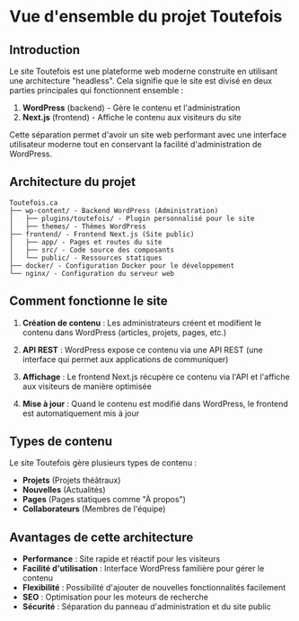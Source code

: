# Vue d'ensemble du projet Toutefois

## Introduction

Le site Toutefois est une plateforme web moderne construite en utilisant une architecture "headless". Cela signifie que le site est divisé en deux parties principales qui fonctionnent ensemble :

1. **WordPress** (backend) - Gère le contenu et l'administration
2. **Next.js** (frontend) - Affiche le contenu aux visiteurs du site

Cette séparation permet d'avoir un site web performant avec une interface utilisateur moderne tout en conservant la facilité d'administration de WordPress.

## Architecture du projet

```
Toutefois.ca
├── wp-content/ - Backend WordPress (Administration)
│   ├── plugins/toutefois/ - Plugin personnalisé pour le site
│   ├── themes/ - Thèmes WordPress
├── frontend/ - Frontend Next.js (Site public)
│   ├── app/ - Pages et routes du site
│   ├── src/ - Code source des composants
│   └── public/ - Ressources statiques
├── docker/ - Configuration Docker pour le développement
└── nginx/ - Configuration du serveur web
```

## Comment fonctionne le site

1. **Création de contenu** : Les administrateurs créent et modifient le contenu dans WordPress (articles, projets, pages, etc.)

2. **API REST** : WordPress expose ce contenu via une API REST (une interface qui permet aux applications de communiquer)

3. **Affichage** : Le frontend Next.js récupère ce contenu via l'API et l'affiche aux visiteurs de manière optimisée

4. **Mise à jour** : Quand le contenu est modifié dans WordPress, le frontend est automatiquement mis à jour

## Types de contenu

Le site Toutefois gère plusieurs types de contenu :

- **Projets** (Projets théâtraux)
- **Nouvelles** (Actualités)
- **Pages** (Pages statiques comme "À propos")
- **Collaborateurs** (Membres de l'équipe)

## Avantages de cette architecture

- **Performance** : Site rapide et réactif pour les visiteurs
- **Facilité d'utilisation** : Interface WordPress familière pour gérer le contenu
- **Flexibilité** : Possibilité d'ajouter de nouvelles fonctionnalités facilement
- **SEO** : Optimisation pour les moteurs de recherche
- **Sécurité** : Séparation du panneau d'administration et du site public
